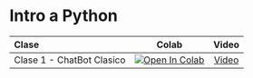 # Intro a Python

| Clase        | Colab         | Video 
|:--------------------|:--------------------:|:--------------------:
| Clase 1 - ChatBot Clasico| [![Open In Colab](https://colab.research.google.com/assets/colab-badge.svg)](https://colab.research.google.com/drive/17e8MrftISnotg8QIV6wYXQ3QMsQjpmKX) | [Video](https://www.youtube.com/watch?v=-Ky07Ao3XNk&t=78s) |

